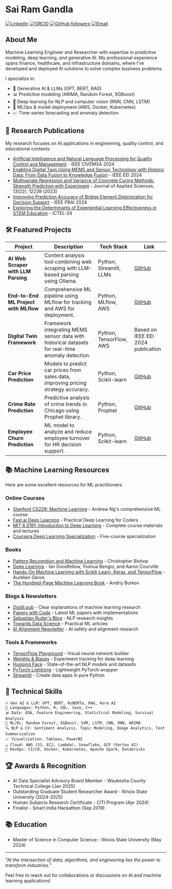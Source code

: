 # Sai Ram Gandla

[![LinkedIn](https://img.shields.io/badge/LinkedIn-Connect-blue)](https://www.linkedin.com/in/sairamgandla)
[![ORCID](https://img.shields.io/badge/ORCID-0009--0005--4455--3111-green)](https://orcid.org/0009-0005-4455-3111)
[![GitHub followers](https://img.shields.io/github/followers/stu1219?style=social)](https://github.com/stu1219)
[![Email](https://img.shields.io/badge/Email-sairamgandla11%40gmail.com-orange)](mailto:sairamgandla11@gmail.com)

## About Me

Machine Learning Engineer and Researcher with expertise in predictive modeling, deep learning, and generative AI. My professional experience spans finance, healthcare, and infrastructure domains, where I've developed and deployed AI solutions to solve complex business problems.

I specialize in:
- 🤖 Generative AI & LLMs (GPT, BERT, RAG)
- 📊 Predictive modeling (ARIMA, Random Forest, XGBoost)
- 🧠 Deep learning for NLP and computer vision (RNN, CNN, LSTM)
- 🔄 MLOps & model deployment (AWS, Docker, Kubernetes)
- 📈 Time-series forecasting and anomaly detection

## 🔬 Research Publications

My research focuses on AI applications in engineering, quality control, and educational contexts:

- [Artificial Intelligence and Natural Language Processing for Quality Control and Management](https://ieeexplore.ieee.org/search/searchresult.jsp?newsearch=true&queryText=Artificial%20Intelligence%20and%20Natural%20Language%20Processing%20for%20Quality%20Control%20and%20Management) - IEEE CIVEMSA 2024
- [Enabling Digital Twin Using MEMS and Sensor Technology with Historic Data: From Data Fusion to Knowledge Fusion](https://ieeexplore.ieee.org/search/searchresult.jsp?newsearch=true&queryText=Enabling%20Digital%20Twin%20Using%20MEMS%20and%20Sensor%20Technology%20with%20Historic%20Data) - IEEE EEI 2024
- [Multivariate Regression and Variance of Concrete Curing Methods: Strength Prediction with Experiment](https://www.mdpi.com/journal/applsci) - Journal of Applied Sciences, 13(22), 12239 (2023)
- [Improving Prediction Accuracy of Bridge Element Deterioration for Decision Support](https://ieeexplore.ieee.org/search/searchresult.jsp?newsearch=true&queryText=Improving%20Prediction%20Accuracy%20of%20Bridge%20Element%20Deterioration%20for%20Decision%20Support) - IEEE PRAI 2024
- [Exploring the Determinants of Experiential Learning Effectiveness in STEM Education](https://ictel.org/) - ICTEL-24

## 🛠️ Featured Projects

| Project | Description | Tech Stack | Link |
|---------|-------------|------------|------|
| **AI Web Scraper with LLM Parsing** | Content analysis tool combining web scraping with LLM-based parsing using Ollama. | Python, Streamlit, LLMs | [GitHub](https://github.com/stu1219/AI-Web-Scraper-with-LLM-Parsing) |
| **End-to-End ML Project with MLflow** | Comprehensive ML pipeline using MLflow for tracking and AWS for deployment. | Python, MLflow, AWS | [GitHub](https://github.com/stu1219/End-to-end-machine-learning-Project-with-ML-flow) |
| **Digital Twin Framework** | Framework integrating MEMS sensor data with historical datasets for real-time anomaly detection. | Python, TensorFlow, AWS | Based on IEEE EEI 2024 publication |
| **Car Price Prediction** | Models to predict car prices from sales data, improving pricing strategy accuracy. | Python, Scikit-learn | [GitHub](https://github.com/stu1219/Car-Price-Prediction-Using-Machine-Learning) |
| **Crime Rate Prediction** | Predictive analysis of crime trends in Chicago using Prophet library. | Python, Prophet | [GitHub](https://github.com/stu1219/Crime_Rate_Prediction_using_Facebook_Prophet) |
| **Employee Churn Prediction** | ML model to analyze and reduce employee turnover for HR decision support. | Python, Scikit-learn | [GitHub](https://github.com/stu1219/Employee-Churn-Prediction-Using-Machine-Learning-main) |

## 📚 Machine Learning Resources

Here are some excellent resources for ML practitioners:

### Online Courses
- [Stanford CS229: Machine Learning](https://www.youtube.com/playlist?list=PLoROMvodv4rMiGQp3WXShtMGgzqpfVfbU) - Andrew Ng's comprehensive ML course
- [Fast.ai Deep Learning](https://www.fast.ai/) - Practical Deep Learning for Coders
- [MIT 6.S191: Introduction to Deep Learning](http://introtodeeplearning.com/) - Complete course materials and lectures
- [Coursera Deep Learning Specialization](https://www.coursera.org/specializations/deep-learning) - Five-course specialization

### Books
- [Pattern Recognition and Machine Learning](https://www.microsoft.com/en-us/research/people/cmbishop/prml-book/) - Christopher Bishop
- [Deep Learning](https://www.deeplearningbook.org/) - Ian Goodfellow, Yoshua Bengio, and Aaron Courville
- [Hands-On Machine Learning with Scikit-Learn, Keras, and TensorFlow](https://www.oreilly.com/library/view/hands-on-machine-learning/9781492032632/) - Aurélien Géron
- [The Hundred-Page Machine Learning Book](http://themlbook.com/) - Andriy Burkov

### Blogs & Newsletters
- [Distill.pub](https://distill.pub/) - Clear explanations of machine learning research
- [Papers with Code](https://paperswithcode.com/) - Latest ML papers with implementations
- [Sebastian Ruder's Blog](https://ruder.io/) - NLP research insights
- [Towards Data Science](https://towardsdatascience.com/) - Practical ML articles
- [AI Alignment Newsletter](https://rohinshah.com/alignment-newsletter/) - AI safety and alignment research

### Tools & Frameworks
- [TensorFlow Playground](https://playground.tensorflow.org/) - Visual neural network builder
- [Weights & Biases](https://wandb.ai/) - Experiment tracking for deep learning
- [Hugging Face](https://huggingface.co/) - State-of-the-art NLP models and datasets
- [PyTorch Lightning](https://www.pytorchlightning.ai/) - Lightweight PyTorch wrapper
- [Streamlit](https://streamlit.io/) - Create data apps in pure Python

## 🔧 Technical Skills

```
🔥 Gen AI & LLM: GPT, BERT, RoBERTa, RAG, Kore.AI
🐍 Languages: Python, R, SQL, Java, C++
📊 Data: EDA, Feature Engineering, Statistical Modeling, Survival Analysis
🧠 ML/DL: Random Forest, XGBoost, SVM, LSTM, CNN, RNN, ARIMA
🔍 NLP & CV: Sentiment Analysis, Topic Modeling, Image Analytics, Text Summarization
📈 Visualization: Tableau, PowerBI
☁️ Cloud: AWS (S3, EC2, Lambda), Snowflake, GCP (Vertex AI)
🔄 DevOps: CI/CD, Docker, Kubernetes, Apache Spark, Databricks
```

## 🏆 Awards & Recognition

- AI Data Specialist Advisory Board Member - Waukesha County Technical College (Jan 2025)
- Outstanding Graduate Student Researcher Award - Illinois State University (2024-2025)
- Human Subjects Research Certificate - CITI Program (Apr 2024)
- Finalist - Smart India Hackathon (Sep 2019)

## 📚 Education

- Master of Science in Computer Science - Illinois State University (May 2024)

---

*"At the intersection of data, algorithms, and engineering lies the power to transform industries."*

Feel free to reach out for collaborations or discussions on AI and machine learning applications!
